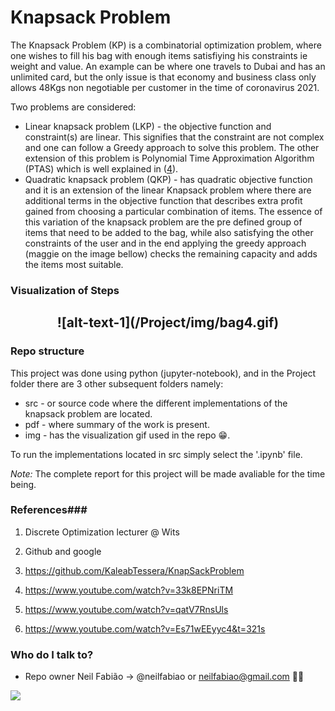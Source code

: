 # Knapsack Problem #

The Knapsack Problem (KP) is a combinatorial optimization problem, where one wishes to fill his bag with enough items satisfiying his constraints ie weight and value. An example can be where one travels to Dubai and has an unlimited card, but the only issue is that economy and business class only allows 48Kgs non negotiable per customer in the time of coronavirus 2021.

Two problems are considered: 

* Linear knapsack problem (LKP) -  the objective function and constraint(s) are linear. This signifies that the constraint are not complex and one can follow a Greedy approach to solve this problem. The other extension of this problem is Polynomial Time Approximation Algorithm (PTAS) which is well explained in ([4](https://www.youtube.com/watch?v=qatV7RnsUls)).
* Quadratic knapsack problem (QKP) - has quadratic objective function and it is an extension of the linear Knapsack problem where there are additional terms in the objective function that describes extra profit gained from choosing a particular combination of items. The essence of this variation of the knapsack problem are the pre defined group of items that need to be added to the bag, while also satisfying the other constraints of the user and in the end applying the greedy approach (maggie on the image bellow) checks the remaining capacity and adds the items most suitable.

### Visualization of Steps ###



<h2 align="center">![alt-text-1](/Project/img/bag4.gif)</h2>

### Repo structure ###

This project was done using python (jupyter-notebook), and in the Project folder there are 3 other subsequent folders namely:

* src - or source code where the different implementations of the knapsack problem are located. 
* pdf - where summary of the work is present. 
* img - has the visualization gif used in the repo 😁.

To run the implementations located in src simply select the '.ipynb' file. 

*Note:* The complete report for this project will be made avaliable for the time being.

### References###

1. Discrete Optimization lecturer @ Wits

2. Github and google

3. https://github.com/KaleabTessera/KnapSackProblem

3. https://www.youtube.com/watch?v=33k8EPNriTM

4. https://www.youtube.com/watch?v=qatV7RnsUls

5. https://www.youtube.com/watch?v=Es71wEEyyc4&t=321s

### Who do I talk to? ###

* Repo owner Neil Fabião -> @neilfabiao or neilfabiao@gmail.com ✌🏾

![](https://komarev.com/ghpvc/?username=neilDO&color=blue)
